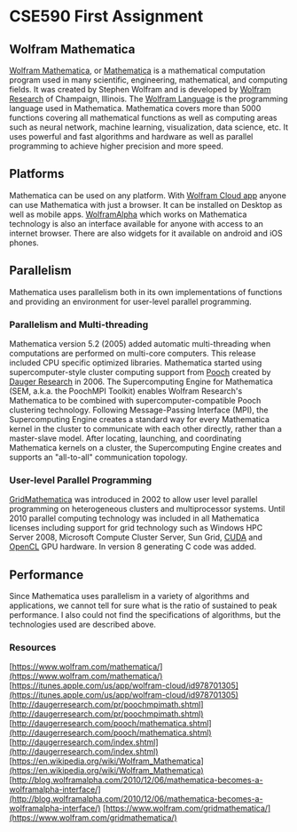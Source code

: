 # CSE590 First Assignment

## Wolfram Mathematica

[Wolfram Mathematica](https://www.wolfram.com/mathematica/), or [Mathematica](https://www.wolfram.com/mathematica/) is a mathematical computation program used in many scientific, engineering, mathematical, and computing fields. It was created by Stephen Wolfram and is developed by [Wolfram Research](http://www.wolfram.com/company/) of Champaign, Illinois. The [Wolfram Language](https://www.wolfram.com/language/) is the programming language used in Mathematica.
Mathematica covers more than 5000 functions covering all mathematical functions as well as computing areas such as neural network, machine learning, visualization, data science, etc. It uses powerful and fast algorithms and hardware as well as parallel programming to achieve higher precision and more speed.

## Platforms
Mathematica can be used on any platform. With [Wolfram Cloud app](https://itunes.apple.com/us/app/wolfram-cloud/id978701305) anyone can use Mathematica with just a browser. It can be installed on Desktop as well as mobile apps. [WolframAlpha](https://www.wolframalpha.com/) which works on Mathematica technology is also an interface available for anyone with access to an internet browser. There are also widgets for it available on android and iOS phones.

## Parallelism
Mathematica uses parallelism both in its own implementations of functions and providing an environment for user-level parallel programming.

### Parallelism and Multi-threading
Mathematica version 5.2 (2005) added automatic multi-threading when computations are performed on multi-core computers. This release included CPU specific optimized libraries.
Mathematica started using supercomputer-style cluster computing support from [Pooch](http://daugerresearch.com/pooch/whatis.shtml) created by [Dauger Research](http://daugerresearch.com/index.shtml) in 2006. The Supercomputing Engine for Mathematica (SEM, a.k.a. the PoochMPI Toolkit) enables Wolfram Research's Mathematica to be combined with supercomputer-compatible Pooch clustering technology.  Following Message-Passing Interface (MPI), the Supercomputing Engine creates a standard way for every Mathematica kernel in the cluster to communicate with each other directly, rather than a master-slave model. After locating, launching, and coordinating Mathematica kernels on a cluster, the Supercomputing Engine creates and supports an "all-to-all" communication topology.

### User-level Parallel Programming
[GridMathematica](https://www.wolfram.com/gridmathematica/) was introduced in 2002 to allow user level parallel programming on heterogeneous clusters and multiprocessor systems. Until 2010 parallel computing technology was included in all Mathematica licenses including support for grid technology such as Windows HPC Server 2008, Microsoft Compute Cluster Server, Sun Grid, [CUDA](https://en.wikipedia.org/wiki/CUDA) and [OpenCL](https://en.wikipedia.org/wiki/OpenCL) GPU hardware. In version 8 generating C code was added.

## Performance
Since Mathematica uses parallelism in a variety of algorithms and applications, we cannot tell for sure what is the ratio of sustained to peak performance. I also could not find the specifications of algorithms, but the technologies used are described above.

### Resources
[https://www.wolfram.com/mathematica/](https://www.wolfram.com/mathematica/)
[https://itunes.apple.com/us/app/wolfram-cloud/id978701305](https://itunes.apple.com/us/app/wolfram-cloud/id978701305)
[http://daugerresearch.com/pr/poochmpimath.shtml](http://daugerresearch.com/pr/poochmpimath.shtml)
[http://daugerresearch.com/pooch/mathematica.shtml](http://daugerresearch.com/pooch/mathematica.shtml)
[http://daugerresearch.com/index.shtml](http://daugerresearch.com/index.shtml)
[https://en.wikipedia.org/wiki/Wolfram_Mathematica](https://en.wikipedia.org/wiki/Wolfram_Mathematica)
[http://blog.wolframalpha.com/2010/12/06/mathematica-becomes-a-wolframalpha-interface/](http://blog.wolframalpha.com/2010/12/06/mathematica-becomes-a-wolframalpha-interface/)
[https://www.wolfram.com/gridmathematica/](https://www.wolfram.com/gridmathematica/)
